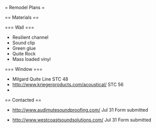 = Remodel Plans =

== Materials ==

=== Wall ===

* Resilient channel
* Sound clip
* Green glue
* Quite Rock
* Mass loaded vinyl

=== Window ===

* Milgard Quite Line STC 48
* http://www.kriegerproducts.com/acoustical/ STC 56
* 

== Contacted ==

* http://www.audimutesoundproofing.com/ 
Jul 31 Form submitted 

* http://www.westcoastsoundsolutions.com/ 
Jul 31 Form submitted


